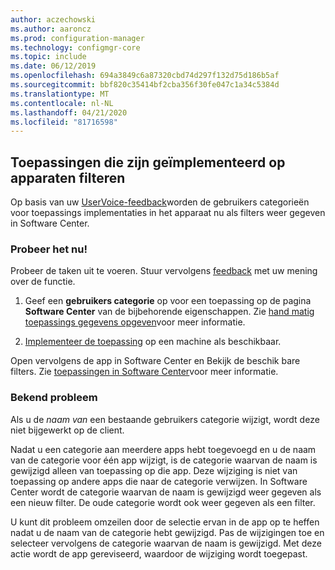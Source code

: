 ```yaml
---
author: aczechowski
ms.author: aaroncz
ms.prod: configuration-manager
ms.technology: configmgr-core
ms.topic: include
ms.date: 06/12/2019
ms.openlocfilehash: 694a3849c6a87320cbd74d297f132d75d186b5af
ms.sourcegitcommit: bbf820c35414bf2cba356f30fe047c1a34c5384d
ms.translationtype: MT
ms.contentlocale: nl-NL
ms.lasthandoff: 04/21/2020
ms.locfileid: "81716598"
---
```

## <a name="filter-applications-deployed-to-devices"></a><a name="bkmk_appcategory"></a>Toepassingen die zijn geïmplementeerd op apparaten filteren

<!--4451056-->

Op basis van uw [UserVoice-feedback](https://configurationmanager.uservoice.com/forums/300492-ideas/suggestions/13252563-software-center-add-categories-to-maching-targett)worden de gebruikers categorieën voor toepassings implementaties in het apparaat nu als filters weer gegeven in Software Center.

### <a name="try-it-out"></a>Probeer het nu!

Probeer de taken uit te voeren. Stuur vervolgens [feedback](../../../../understand/find-help.md#product-feedback) met uw mening over de functie.

1. Geef een **gebruikers categorie** op voor een toepassing op de pagina **Software Center** van de bijbehorende eigenschappen. Zie [hand matig toepassings gegevens opgeven](../../../../../apps/deploy-use/create-applications.md#bkmk_manual-app)voor meer informatie.

1. [Implementeer de toepassing](../../../../../apps/deploy-use/deploy-applications.md) op een machine als beschikbaar.

Open vervolgens de app in Software Center en Bekijk de beschik bare filters. Zie [toepassingen in Software Center](../../../../understand/software-center.md#applications)voor meer informatie.

### <a name="known-issue"></a>Bekend probleem

<!-- 4726793 -->

Als u de *naam van* een bestaande gebruikers categorie wijzigt, wordt deze niet bijgewerkt op de client.

Nadat u een categorie aan meerdere apps hebt toegevoegd en u de naam van de categorie voor één app wijzigt, is de categorie waarvan de naam is gewijzigd alleen van toepassing op die app. Deze wijziging is niet van toepassing op andere apps die naar de categorie verwijzen. In Software Center wordt de categorie waarvan de naam is gewijzigd weer gegeven als een nieuw filter. De oude categorie wordt ook weer gegeven als een filter.

U kunt dit probleem omzeilen door de selectie ervan in de app op te heffen nadat u de naam van de categorie hebt gewijzigd. Pas de wijzigingen toe en selecteer vervolgens de categorie waarvan de naam is gewijzigd. Met deze actie wordt de app gereviseerd, waardoor de wijziging wordt toegepast.
